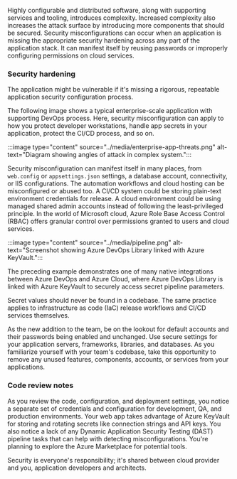 
Highly configurable and distributed software, along with supporting services and tooling, introduces complexity. Increased complexity also increases the attack surface by introducing more components that should be secured. Security misconfigurations can occur when an application is missing the appropriate security hardening across any part of the application stack. It can manifest itself by reusing passwords or improperly configuring permissions on cloud services.

### Security hardening

The application might be vulnerable if it's missing a rigorous, repeatable application security configuration process.

The following image shows a typical enterprise-scale application with supporting DevOps process. Here, security misconfiguration can apply to how you protect developer workstations, handle app secrets in your application, protect the CI/CD process, and so on.

:::image type="content" source="../media/enterprise-app-threats.png" alt-text="Diagram showing angles of attack in complex system.":::

Security misconfiguration can manifest itself in many places, from `web.config` or `appsettings.json` settings, a database account, connectivity, or IIS configurations. The automation workflows and cloud hosting can be misconfigured or abused too. A CI/CD system could be storing plain-text environment credentials for release. A cloud environment could be using managed shared admin accounts instead of following the least-privileged principle. In the world of Microsoft cloud, Azure Role Base Access Control (RBAC) offers granular control over permissions granted to users and cloud services.

:::image type="content" source="../media/pipeline.png" alt-text="Screenshot showing Azure DevOps Library linked with Azure KeyVault.":::

The preceding example demonstrates one of many native integrations between Azure DevOps and Azure Cloud, where Azure DevOps Library is linked with Azure KeyVault to securely access secret pipeline parameters.

Secret values should never be found in a codebase. The same practice applies to infrastructure as code (IaC) release workflows and CI/CD services themselves.

As the new addition to the team, be on the lookout for default accounts and their passwords being enabled and unchanged. Use secure settings for your application servers, frameworks, libraries, and databases. As you familiarize yourself with your team's codebase, take this opportunity to remove any unused features, components, accounts, or services from your applications.

### Code review notes

As you review the code, configuration, and deployment settings, you notice a separate set of credentials and configuration for development, QA, and production environments. Your web app takes advantage of Azure KeyVault for storing and rotating secrets like connection strings and API keys. You also notice a lack of any Dynamic Application Security Testing (DAST) pipeline tasks that can help with detecting misconfigurations. You're planning to explore the Azure Marketplace for potential tools.

Security is everyone's responsibility; it's shared between cloud provider and you, application developers and architects.
